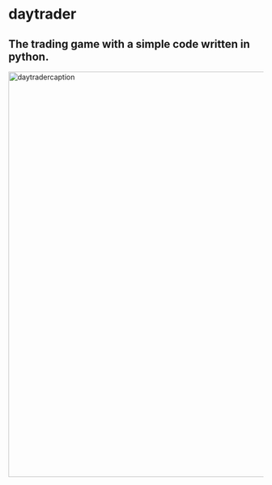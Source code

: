 # daytrader
## The trading game with a simple code written in python.
<img width="801" alt="daytradercaption" src="https://user-images.githubusercontent.com/75876484/103156850-78d6d380-47f0-11eb-9bd2-e7693f9215c8.png">
